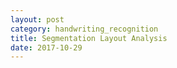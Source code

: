 ```yaml
---
layout: post
category: handwriting_recognition
title: Segmentation Layout Analysis
date: 2017-10-29
---
```

